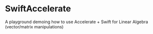 SwiftAccelerate
===============

A playground demoing how to use Accelerate + Swift for Linear Algebra (vector/matrix manipulations)
